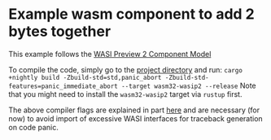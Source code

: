 # Example wasm component to add 2 bytes together

This example follows the [WASI Preview 2 Component Model](https://component-model.bytecodealliance.org/)

To compile the code, simply go to the [project directory](.) and run:
`cargo +nightly build -Zbuild-std=std,panic_abort -Zbuild-std-features=panic_immediate_abort --target wasm32-wasip2 --release`
Note that you might need to install the `wasm32-wasip2` target via `rustup` first. 

The above compiler flags are explained in part [here](https://github.com/rust-lang/rust/issues/133235) and are necessary (for now) to avoid import of excessive WASI interfaces for traceback generation on code panic.